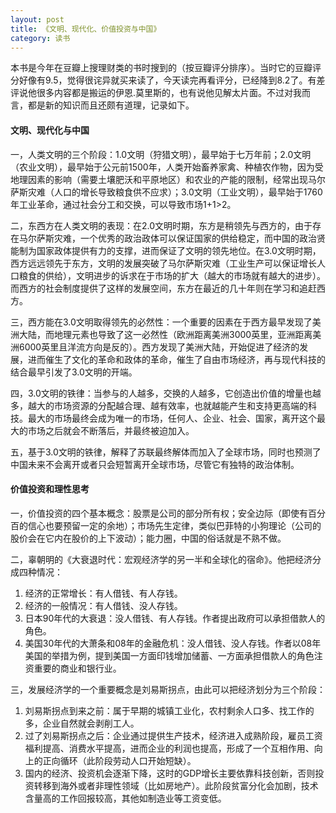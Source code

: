 ```yaml
---
layout: post
title: 《文明、现代化、价值投资与中国》
category: 读书
---
```


本书是今年在豆瓣上搜理财类的书时搜到的（按豆瓣评分排序）。当时它的豆瓣评分好像有9.5，觉得很诧异就买来读了，今天读完再看评分，已经降到8.2了。有差评说他很多内容都是搬运的伊恩.莫里斯的，也有说他见解太片面。不过对我而言，都是新的知识而且还颇有道理，记录如下。

#### 文明、现代化与中国
一，人类文明的三个阶段：1.0文明（狩猎文明），最早始于七万年前；2.0文明（农业文明），最早始于公元前1500年，人类开始畜养家禽、种植农作物，因为受地理因素的影响（需要土壤肥沃和平原地区）和农业的产能的限制，经常出现马尔萨斯灾难（人口的增长导致粮食供不应求）；3.0文明（工业文明），最早始于1760年工业革命，通过社会分工和交换，可以导致市场1+1>2。

二，东西方在人类文明的表现：在2.0文明时期，东方是稍领先与西方的，由于存在马尔萨斯灾难，一个优秀的政治政体可以保证国家的供给稳定，而中国的政治贤能制为国家政体提供有力的支撑，进而保证了文明的领先地位。在3.0文明时期，西方远远领先于东方，文明的发展突破了马尔萨斯灾难（工业生产可以保证增长人口粮食的供给），文明进步的诉求在于市场的扩大（越大的市场就有越大的进步）。而西方的社会制度提供了这样的发展空间，东方在最近的几十年则在学习和追赶西方。

三，西方能在3.0文明取得领先的必然性：一个重要的因素在于西方最早发现了美洲大陆，而地理元素也导致了这一必然性（欧洲距离美洲3000英里，亚洲距离美洲6000英里且洋流方向是反的）。西方发现了美洲大陆，开始促进了经济的发展，进而催生了文化的革命和政体的革命，催生了自由市场经济，再与现代科技的结合最早引发了3.0文明的开端。
  
四，3.0文明的铁律：当参与的人越多，交换的人越多，它创造出价值的增量也越多，越大的市场资源的分配越合理、越有效率，也就越能产生和支持更高端的科技。最大的市场最终会成为唯一的市场，任何人、企业、社会、国家，离开这个最大的市场之后就会不断落后，并最终被迫加入。

五，基于3.0文明的铁律，解释了苏联最终解体而加入了全球市场，同时也预测了中国未来不会离开或者只会短暂离开全球市场，尽管它有独特的政治体制。

#### 价值投资和理性思考
一，价值投资的四个基本概念：股票是公司的部分所有权；安全边际（即使有百分百的信心也要预留一定的余地）；市场先生定律，类似巴菲特的小狗理论（公司的股价会在它内在股价的上下波动）；能力圈，中国的俗话就是不熟不做。

二，辜朝明的《大衰退时代：宏观经济学的另一半和全球化的宿命》。他把经济分成四种情况：
1. 经济的正常增长：有人借钱、有人存钱。
1. 经济的一般情况：有人借钱、没人存钱。
1. 日本90年代的大衰退：没人借钱、有人存钱。作者提出政府可以承担借款人的角色。
1. 美国30年代的大萧条和08年的金融危机：没人借钱、没人存钱。作者以08年美国的举措为例，提到美国一方面印钱增加储蓄、一方面承担借款人的角色注资重要的商业和银行业。

三，发展经济学的一个重要概念是刘易斯拐点，由此可以把经济划分为三个阶段：
1. 刘易斯拐点到来之前：属于早期的城镇工业化，农村剩余人口多、找工作的多，企业自然就会剥削工人。
1. 过了刘易斯拐点之后：企业通过提供生产技术，经济进入成熟阶段，雇员工资福利提高、消费水平提高，进而企业的利润也提高，形成了一个互相作用、向上的正向循环（此阶段劳动人口开始短缺）。
1. 国内的经济、投资机会逐渐下降，这时的GDP增长主要依靠科技创新，否则投资转移到海外或者非理性领域（比如房地产）。此阶段贫富分化会加剧，技术含量高的工作回报较高，其他如制造业等工资变低。





























 



